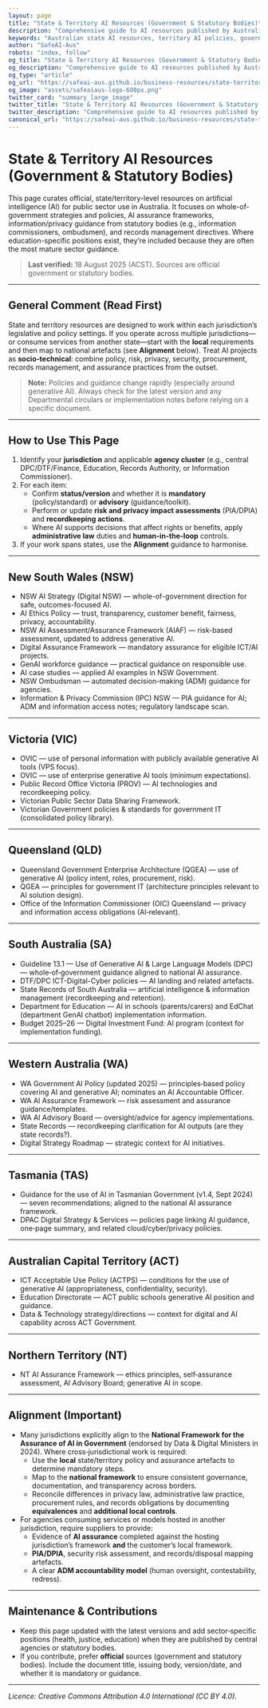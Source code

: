 ```yaml
---
layout: page
title: "State & Territory AI Resources (Government & Statutory Bodies)"
description: "Comprehensive guide to AI resources published by Australian states and territories. Find official government AI strategies, policies, assurance frameworks, and statutory body guidance for public sector AI use."
keywords: "Australian state AI resources, territory AI policies, government AI strategies, NSW AI policy, Victoria AI guidance, Queensland AI framework, SA AI resources, WA AI policy, Tasmania AI guidance, ACT AI policy, NT AI framework, Australian government AI"
author: "SafeAI-Aus"
robots: "index, follow"
og_title: "State & Territory AI Resources (Government & Statutory Bodies)"
og_description: "Comprehensive guide to AI resources published by Australian states and territories"
og_type: "article"
og_url: "https://safeai-aus.github.io/business-resources/state-territory-ai-resources/"
og_image: "assets/safeaiaus-logo-600px.png"
twitter_card: "summary_large_image"
twitter_title: "State & Territory AI Resources (Government & Statutory Bodies)"
twitter_description: "Comprehensive guide to AI resources published by Australian states and territories"
canonical_url: "https://safeai-aus.github.io/business-resources/state-territory-ai-resources/"
---
```


# State & Territory AI Resources (Government & Statutory Bodies)

This page curates official, state/territory-level resources on artificial intelligence (AI) for public sector use in Australia. It focuses on whole-of-government strategies and policies, AI assurance frameworks, information/privacy guidance from statutory bodies (e.g., information commissioners, ombudsmen), and records management directives. Where education-specific positions exist, they’re included because they are often the most mature sector guidance.

> **Last verified:** 18 August 2025 (ACST). Sources are official government or statutory bodies.

---

## General Comment (Read First)

State and territory resources are designed to work within each jurisdiction’s legislative and policy settings. If you operate across multiple jurisdictions—or consume services from another state—start with the **local** requirements and then map to national artefacts (see **Alignment** below). Treat AI projects as **socio‑technical**: combine policy, risk, privacy, security, procurement, records management, and assurance practices from the outset.

> **Note:** Policies and guidance change rapidly (especially around generative AI). Always check for the latest version and any Departmental circulars or implementation notes before relying on a specific document.

---

## How to Use This Page

1. Identify your **jurisdiction** and applicable **agency cluster** (e.g., central DPC/DTF/Finance, Education, Records Authority, or Information Commissioner).
2. For each item:
   - Confirm **status/version** and whether it is **mandatory** (policy/standard) or **advisory** (guidance/toolkit).
   - Perform or update **risk and privacy impact assessments** (PIA/DPIA) and **recordkeeping actions**.
   - Where AI supports decisions that affect rights or benefits, apply **administrative law** duties and **human-in-the-loop** controls.
3. If your work spans states, use the **Alignment** guidance to harmonise.

---

## New South Wales (NSW)

- NSW AI Strategy (Digital NSW) — whole-of-government direction for safe, outcomes-focused AI.
- AI Ethics Policy — trust, transparency, customer benefit, fairness, privacy, accountability.
- NSW AI Assessment/Assurance Framework (AIAF) — risk-based assessment, updated to address generative AI.
- Digital Assurance Framework — mandatory assurance for eligible ICT/AI projects.
- GenAI workforce guidance — practical guidance on responsible use.
- AI case studies — applied AI examples in NSW Government.
- NSW Ombudsman — automated decision-making (ADM) guidance for agencies.
- Information & Privacy Commission (IPC) NSW — PIA guidance for AI; ADM and information access notes; regulatory landscape scan.

---

## Victoria (VIC)

- OVIC — use of personal information with publicly available generative AI tools (VPS focus).
- OVIC — use of enterprise generative AI tools (minimum expectations).
- Public Record Office Victoria (PROV) — AI technologies and recordkeeping policy.
- Victorian Public Sector Data Sharing Framework.
- Victorian Government policies & standards for government IT (consolidated policy library).

---

## Queensland (QLD)

- Queensland Government Enterprise Architecture (QGEA) — use of generative AI (policy intent, roles, procurement, risk).
- QGEA — principles for government IT (architecture principles relevant to AI solution design).
- Office of the Information Commissioner (OIC) Queensland — privacy and information access obligations (AI‑relevant).

---

## South Australia (SA)

- Guideline 13.1 — Use of Generative AI & Large Language Models (DPC) — whole‑of‑government guidance aligned to national AI assurance.
- DTF/DPC ICT-Digital-Cyber policies — AI landing and related artefacts.
- State Records of South Australia — artificial intelligence & information management (recordkeeping and retention).
- Department for Education — AI in schools (parents/carers) and EdChat (department GenAI chatbot) implementation information.
- Budget 2025–26 — Digital Investment Fund: AI program (context for implementation funding).

---

## Western Australia (WA)

- WA Government AI Policy (updated 2025) — principles‑based policy covering AI and generative AI; nominates an AI Accountable Officer.
- WA AI Assurance Framework — risk assessment and assurance guidance/templates.
- WA AI Advisory Board — oversight/advice for agency implementations.
- State Records — recordkeeping clarification for AI outputs (are they state records?).
- Digital Strategy Roadmap — strategic context for AI initiatives.

---

## Tasmania (TAS)

- Guidance for the use of AI in Tasmanian Government (v1.4, Sept 2024) — seven recommendations; aligned to the national AI assurance framework.
- DPAC Digital Strategy & Services — policies page linking AI guidance, one‑page summary, and related cloud/cyber/privacy policies.

---

## Australian Capital Territory (ACT)

- ICT Acceptable Use Policy (ACTPS) — conditions for the use of generative AI (appropriateness, confidentiality, security).
- Education Directorate — ACT public schools generative AI position and guidance.
- Data & Technology strategy/directions — context for digital and AI capability across ACT Government.

---

## Northern Territory (NT)

- NT AI Assurance Framework — ethics principles, self‑assurance assessment, AI Advisory Board; generative AI in scope.

---

## Alignment (Important)

- Many jurisdictions explicitly align to the **National Framework for the Assurance of AI in Government** (endorsed by Data & Digital Ministers in 2024). Where cross‑jurisdictional work is required:
  - Use the **local** state/territory policy and assurance artefacts to determine mandatory steps.
  - Map to the **national framework** to ensure consistent governance, documentation, and transparency across borders.
  - Reconcile differences in privacy law, administrative law practice, procurement rules, and records obligations by documenting **equivalences** and **additional local controls**.
- For agencies consuming services or models hosted in another jurisdiction, require suppliers to provide:
  - Evidence of **AI assurance** completed against the hosting jurisdiction’s framework **and** the customer’s local framework.
  - **PIA/DPIA**, security risk assessment, and records/disposal mapping artefacts.
  - A clear **ADM accountability model** (human oversight, contestability, redress).

---

## Maintenance & Contributions

- Keep this page updated with the latest versions and add sector‑specific positions (health, justice, education) when they are published by central agencies or statutory bodies.
- If you contribute, prefer **official** sources (government and statutory bodies). Include the document title, issuing body, version/date, and whether it is mandatory or guidance.

---

*Licence: Creative Commons Attribution 4.0 International (CC BY 4.0).*

